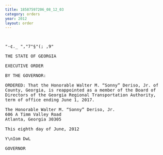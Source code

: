 ```yaml
---
title: 18587597206_08_12_03
category: orders
year: 2012
layout: order
---
```


<pre>    

"-¢._ ","7"§"(; ,9"

THE STATE OF GEORGIA

EXECUTIVE ORDER

BY THE GOVERNOR:

ORDERED: That the Honorable Walter M. “Sonny” Deriso, Jr. of Fulton
County, Georgia, is reappointed as a member of the Board of
Directors of the Georgia Regional Transportation Authority, for a
term of office ending June 1, 2017.

The Honorable Walter M. “Sonny” Deriso, Jr.
606 A Timm Valley Road
Atlanta, Georgia 30305

This eighth day of June, 2012

Y\nIom DwL

GOVERNOR

</pre>
